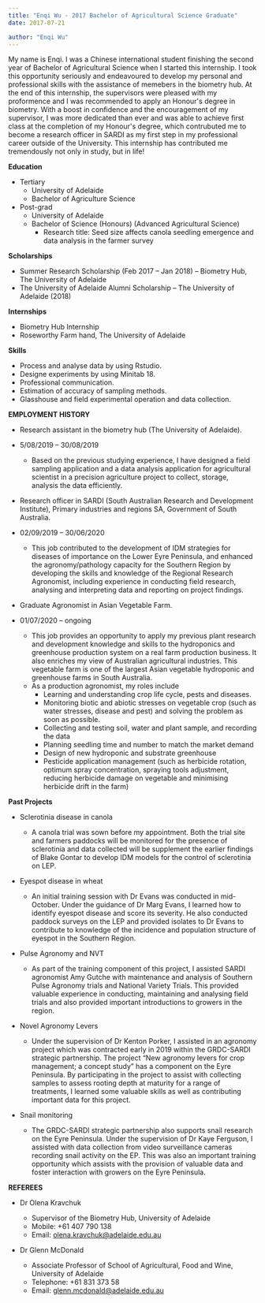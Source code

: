```yaml
---
title: "Enqi Wu - 2017 Bachelor of Agricultural Science Graduate"
date: 2017-07-21

author: "Enqi Wu"
---
```

My name is Enqi. I was a Chinese international student finishing the second year of Bachelor of Agricultural Science when I started this internship. I took this opportunity seriously and endeavoured to develop my personal and professional skills with the assistance of memebers in the biometry hub. At the end of this internship, the supervisors were pleased with my proformence and I was recommended to apply an Honour's degree in biometry. With a boost in confidence and the encouragement of my supervisor, I was more dedicated than ever and was able to achieve first class at the completion of my Honour's degree, which contrubuted me to become a research officer in SARDI as my first step in my professional career outside of the University. This internship has contributed me tremendously not only in study, but in life!


**Education**
- Tertiary
  - University of Adelaide
  - Bachelor of Agriculture Science
- Post-grad
  - University of Adelaide
  - Bachelor of Science (Honours) (Advanced Agricultural Science)
    - Research title: Seed size affects canola seedling emergence and data analysis in the farmer survey

**Scholarships**
- Summer Research Scholarship (Feb 2017 – Jan 2018) – Biometry Hub, The University of Adelaide
- The University of Adelaide Alumni Scholarship – The University of Adelaide (2018)

**Internships**
- Biometry Hub Internship
- Roseworthy Farm hand, The University of Adelaide

**Skills**
- Process and analyse data by using Rstudio.
-	Designe experiments by using Minitab 18.
-	Professional communication.
-	Estimation of accuracy of sampling methods.
-	Glasshouse and field experimental operation and data collection.

**EMPLOYMENT HISTORY**
- Research assistant in the biometry hub (The University of Adelaide).
- 5/08/2019 – 30/08/2019
  - Based on the previous studying experience, I have designed a field sampling application and a data analysis application for agricultural scientist in a precision agriculture project to collect, storage, analysis the data efficiently.

- Research officer in SARDI (South Australian Research and Development Institute), Primary industries and regions SA, Government of South Australia. 
- 02/09/2019 – 30/06/2020
  - This job contributed to the development of IDM strategies for diseases of importance on the Lower Eyre Peninsula, and enhanced the agronomy/pathology capacity for the Southern Region by developing the skills and knowledge of the Regional Research Agronomist, including experience in conducting field research, analysing and interpreting data and reporting on project findings.

- Graduate Agronomist in Asian Vegetable Farm.
- 01/07/2020 – ongoing
  - This job provides an opportunity to apply my previous plant research and development knowledge and skills to the hydroponics and greenhouse production system on a real farm production business. It also enriches my view of Australian agricultural industries. This vegetable farm is one of the largest Asian vegetable hydroponic and greenhouse farms in South Australia.
  - As a production agronomist, my roles include
    - Learning and understanding crop life cycle, pests and diseases.
    - Monitoring biotic and abiotic stresses on vegetable crop (such as water stresses,
disease and pest) and solving the problem as soon as possible.
    - Collecting and testing soil, water and plant sample, and recording the data
    - Planning seedling time and number to match the market demand
    - Design of new hydroponic and substrate greenhouse
    - Pesticide application management (such as herbicide rotation, optimum spray
concentration, spraying tools adjustment, reducing herbicide damage on vegetable
and minimising herbicide drift in the farm)

**Past Projects**
- Sclerotinia disease in canola
  - A canola trial was sown before my appointment. Both the trial site and farmers paddocks will be monitored for the presence of sclerotinia and data collected will be supplement the earlier findings of Blake Gontar to develop IDM models for the control of sclerotinia on LEP. 

- Eyespot disease in wheat
  - An initial training session with Dr Evans was conducted in mid-October. Under the guidance of Dr Marg Evans, I learned how to identify eyespot disease and score its severity. He also conducted paddock surveys on the LEP and provided isolates to Dr Evans to contribute to knowledge of the incidence and population structure of eyespot in the Southern Region. 

- Pulse Agronomy and NVT
  - As part of the training component of this project, I assisted SARDI agronomist Amy Gutche with maintenance and analysis of Southern Pulse Agronomy trials and National Variety Trials. This provided valuable experience in conducting, maintaining and analysing field trials and also provided important introductions to growers in the region.

- Novel Agronomy Levers
  - Under the supervision of Dr Kenton Porker, I assisted in an agronomy project which was contracted early in 2019 within the GRDC-SARDI strategic partnership. The project “New agronomy levers for crop management; a concept study” has a component on the Eyre Peninsula. By participating in the project to assist with collecting samples to assess rooting depth at maturity for a range of treatments, I learned some valuable skills as well as contributing important data for this project.

- Snail monitoring
  - The GRDC-SARDI strategic partnership also supports snail research on the Eyre Peninsula. Under the supervision of Dr Kaye Ferguson, I assisted with data collection from video surveillance cameras recording snail activity on the EP. This was also an important training opportunity which assists with the provision of valuable data and foster interaction with growers on the Eyre Peninsula.

**REFEREES**
- Dr Olena Kravchuk
  - Supervisor of the Biometry Hub, University of Adelaide
  - Mobile: +61 407 790 138
  - Email: olena.kravchuk@adelaide.edu.au

- Dr Glenn McDonald
  - Associate Professor of School of Agricultural, Food and Wine, University of Adelaide
  - Telephone: +61 831 373 58
  - Email: glenn.mcdonald@adelaide.edu.au
